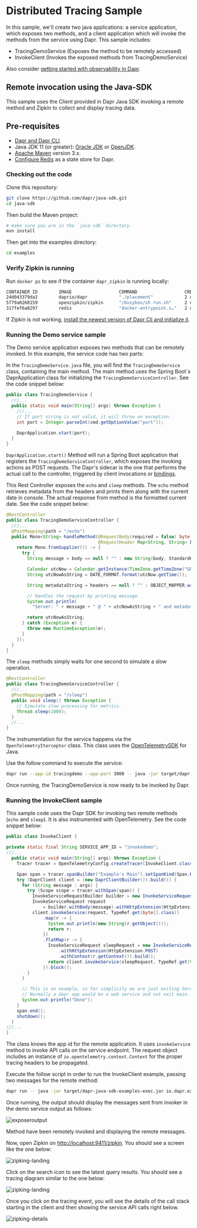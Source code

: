 # Distributed Tracing Sample

In this sample, we'll create two java applications: a service application, which exposes two methods, and a client application which will invoke the methods from the service using Dapr.
This sample includes:

* TracingDemoService (Exposes the method to be remotely accessed)
* InvokeClient (Invokes the exposed methods from TracingDemoService)

Also consider [getting started with observability in Dapr](https://github.com/dapr/quickstarts/tree/master/observability).
 
## Remote invocation using the Java-SDK

This sample uses the Client provided in Dapr Java SDK invoking a remote method and Zipkin to collect and display tracing data. 

## Pre-requisites

* [Dapr and Dapr CLI](https://docs.dapr.io/getting-started/install-dapr/).
* Java JDK 11 (or greater): [Oracle JDK](https://www.oracle.com/technetwork/java/javase/downloads/index.html#JDK11) or [OpenJDK](https://jdk.java.net/13/).
* [Apache Maven](https://maven.apache.org/install.html) version 3.x.
* [Configure Redis](https://docs.dapr.io/getting-started/configure-redis/) as a state store for Dapr.

### Checking out the code

Clone this repository:

```sh
git clone https://github.com/dapr/java-sdk.git
cd java-sdk
```

Then build the Maven project:

```sh
# make sure you are in the `java-sdk` directory.
mvn install
```

Then get into the examples directory:

```sh
cd examples
```

### Verify Zipkin is running

Run `docker ps` to see if the container `dapr_zipkin` is running locally: 

```bash
CONTAINER ID        IMAGE                  COMMAND                  CREATED             STATUS              PORTS                              NAMES
24d043379da2        daprio/dapr            "./placement"            2 days ago          Up 32 hours         0.0.0.0:6050->50005/tcp            dapr_placement
5779a0268159        openzipkin/zipkin      "/busybox/sh run.sh"     2 days ago          Up 32 hours         9410/tcp, 0.0.0.0:9411->9411/tcp   dapr_zipkin
317fef6a8297        redis                  "docker-entrypoint.s…"   2 days ago          Up 32 hours         0.0.0.0:6379->6379/tcp             dapr_redis
```

If Zipkin is not working, [install the newest version of Dapr Cli and initialize it](https://github.com/dapr/cli#install-dapr-on-your-local-machine-self-hosted).

### Running the Demo service sample

The Demo service application exposes two methods that can be remotely invoked. In this example, the service code has two parts:

In the `TracingDemoService.java` file, you will find the `TracingDemoService` class, containing the main method. The main method uses the Spring Boot´s DaprApplication class for initializing the `TracingDemoServiceController`. See the code snippet below:

```java
public class TracingDemoService {
  ///...
  public static void main(String[] args) throws Exception {
    ///...
    // If port string is not valid, it will throw an exception.
    int port = Integer.parseInt(cmd.getOptionValue("port"));

    DaprApplication.start(port);
  }
}
```

`DaprApplication.start()` Method will run a Spring Boot application that registers the `TracingDemoServiceController`, which exposes the invoking actions as POST requests. The Dapr's sidecar is the one that performs the actual call to the controller, triggered by client invocations or [bindings](https://docs.dapr.io/developing-applications/building-blocks/bindings/bindings-overview/).

This Rest Controller exposes the `echo` and `sleep` methods. The `echo` method retrieves metadata from the headers and prints them along with the current date in console. The actual response from method is the formatted current date. See the code snippet below:

```java
@RestController
public class TracingDemoServiceController {
  ///...
  @PostMapping(path = "/echo")
  public Mono<String> handleMethod(@RequestBody(required = false) byte[] body,
                                   @RequestHeader Map<String, String> headers) {
    return Mono.fromSupplier(() -> {
      try {
        String message = body == null ? "" : new String(body, StandardCharsets.UTF_8);

        Calendar utcNow = Calendar.getInstance(TimeZone.getTimeZone("GMT"));
        String utcNowAsString = DATE_FORMAT.format(utcNow.getTime());

        String metadataString = headers == null ? "" : OBJECT_MAPPER.writeValueAsString(headers);

        // Handles the request by printing message.
        System.out.println(
          "Server: " + message + " @ " + utcNowAsString + " and metadata: " + metadataString);

        return utcNowAsString;
      } catch (Exception e) {
        throw new RuntimeException(e);
      }
    });
  }
}
```

The `sleep` methods simply waits for one second to simulate a slow operation.
```java
@RestController
public class TracingDemoServiceController {
  ///...
  @PostMapping(path = "/sleep")
  public void sleep() throws Exception {
    // Simulate slow processing for metrics.
    Thread.sleep(1000);
  }
  //...
}
```

The instrumentation for the service happens via the `OpenTelemetryIterceptor` class. This class uses the [OpenTelemetrySDK](https://github.com/open-telemetry/opentelemetry-java) for Java.

Use the follow command to execute the service:

```sh
dapr run --app-id tracingdemo --app-port 3000 -- java -jar target/dapr-java-sdk-examples-exec.jar io.dapr.examples.tracing.TracingDemoService -p 3000
```

Once running, the TracingDemoService is now ready to be invoked by Dapr.


### Running the InvokeClient sample

This sample code uses the Dapr SDK for invoking two remote methods (`echo` and `sleep`). It is also instrumented with OpenTelemetry. See the code snippet below:

```java
public class InvokeClient {

private static final String SERVICE_APP_ID = "invokedemo";
///...
  public static void main(String[] args) throws Exception {
    Tracer tracer = OpenTelemetryConfig.createTracer(InvokeClient.class.getCanonicalName());

    Span span = tracer.spanBuilder("Example's Main").setSpanKind(Span.Kind.CLIENT).startSpan();
    try (DaprClient client = (new DaprClientBuilder()).build()) {
      for (String message : args) {
        try (Scope scope = tracer.withSpan(span)) {
          InvokeServiceRequestBuilder builder = new InvokeServiceRequestBuilder(SERVICE_APP_ID, "echo");
          InvokeServiceRequest request
              = builder.withBody(message).withHttpExtension(HttpExtension.POST).withContext(Context.current()).build();
          client.invokeService(request, TypeRef.get(byte[].class))
              .map(r -> {
                System.out.println(new String(r.getObject()));
                return r;
              })
              .flatMap(r -> {
                InvokeServiceRequest sleepRequest = new InvokeServiceRequestBuilder(SERVICE_APP_ID, "sleep")
                    .withHttpExtension(HttpExtension.POST)
                    .withContext(r.getContext()).build();
                return client.invokeService(sleepRequest, TypeRef.get(Void.class));
              }).block();
        }
      }

      // This is an example, so for simplicity we are just exiting here.
      // Normally a dapr app would be a web service and not exit main.
      System.out.println("Done");
    }
    span.end();
    shutdown();
  }
///...
}
```

The class knows the app id for the remote application. It uses `invokeService` method to invoke API calls on the service endpoint. The request object includes an instance of `io.opentelemetry.context.Context` for the proper tracing headers to be propagated.
 
Execute the follow script in order to run the InvokeClient example, passing two messages for the remote method:
```sh
dapr run -- java -jar target/dapr-java-sdk-examples-exec.jar io.dapr.examples.tracing.InvokeClient "message one" "message two"
```
Once running, the output should display the messages sent from invoker in the demo service output as follows:

![exposeroutput](https://raw.githubusercontent.com/dapr/java-sdk/master/examples/src/main/resources/img/exposer-service.png)

Method have been remotely invoked and displaying the remote messages.

Now, open Zipkin on [http://localhost:9411/zipkin](http://localhost:9411/zipkin). You should see a screen like the one below:

![zipking-landing](https://raw.githubusercontent.com/dapr/java-sdk/master/examples/src/main/resources/img/zipkin-landing.png)

Click on the search icon to see the latest query results. You should see a tracing diagram similar to the one below:

![zipking-landing](https://raw.githubusercontent.com/dapr/java-sdk/master/examples/src/main/resources/img/zipkin-result.png)

Once you click on the tracing event, you will see the details of the call stack starting in the client and then showing the service API calls right below.

![zipking-details](https://raw.githubusercontent.com/dapr/java-sdk/master/examples/src/main/resources/img/zipkin-details.png)
